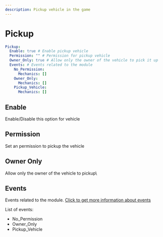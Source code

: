 ```yaml
---
description: Pickup vehicle in the game
---
```


# Pickup

```yaml
Pickup:
  Enable: true # Enable pickup vehicle
  Permission: "" # Permission for pickup vehicle
  Owner_Only: true # Allow only the owner of the vehicle to pick it up
  Events: # Events related to the module
    No_Permission:
      Mechanics: []
    Owner_Only:
      Mechanics: []
    Pickup_Vehicle:
      Mechanics: []
```

## Enable

Enable/Disable this option for vehicle

## Permission

Set an permission to pickup the vehicle

## Owner Only

Allow only the owner of the vehicle to pickup\


## Events

Events related to the module.  [Click to get more information about events](../events-mechanics/)

List of events:

* No\_Permission
* Owner\_Only
* Pickup\_Vehicle

